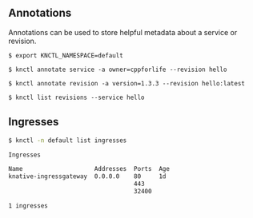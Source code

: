 ## Annotations

Annotations can be used to store helpful metadata about a service or revision.

```
$ export KNCTL_NAMESPACE=default

$ knctl annotate service -a owner=cppforlife --revision hello

$ knctl annotate revision -a version=1.3.3 --revision hello:latest

$ knctl list revisions --service hello
```

## Ingresses

```bash
$ knctl -n default list ingresses

Ingresses

Name                    Addresses  Ports  Age
knative-ingressgateway  0.0.0.0    80     1d
                                   443
                                   32400

1 ingresses
```
